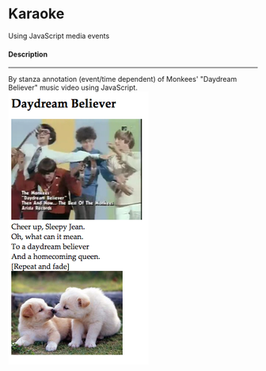 <h1>Karaoke</h1>
<p> Using JavaScript media events</p>

<h4> Description </h4>
<hr>
<p>
	By stanza annotation (event/time dependent) of Monkees' "Daydream Believer" music video using JavaScript.
	<img src="ref1.png" alt="Karaoke screenshot" style="margin-left margin-right: auto">
</p>
